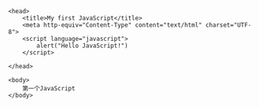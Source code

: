 <html>

	<head>
		<title>My first JavaScript</title>
		<meta http-equiv="Content-Type" content="text/html" charset="UTF-8">
		<script language="javascript">
			alert("Hello JavaScript!")
		</script>	
		
	</head>
	
	<body>
		第一个JavaScript
	</body>
	
</html>